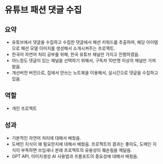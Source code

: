 # 유튜브 패션 댓글 수집

## 요약

- 유튜브에서 댓글을 수집하고 수집한 댓글에서 패션 키워드를 추출하여, 해당 아이템으로 패션 모델 이미지를 생성해서 소개시켜주는 프로젝트.
- 한국어 자연어 처리 공부를 위해, 한국 유튜브 채널만 가지고 진행하였음.
- 어느정도 댓글이 있는 채널을 선택하기 위해서, 구독자 10만명 이상의 채널만 가져왔음.
- 개선버전 버전으로, 집에서 안쓰는 노트북을 이용해서, 실시간으로 댓글을 수집하고 있음.

## 역할

- 개인 프로젝트

## 성과

- 기본적인 자연어 처리에 대해서 배웠음.
- 도메인 지식이 왜 필요한지에 대해서 배웠음. 프로젝트의 결과는 좋아도, 도메인 지식이 부족하면 쓰임새나 본래 프로젝트의 유용성이 훼손됨을 깨달음.
- GPT API, 이미지생성 AI 사용법과 프롬포트의 중요성에 대해서 배웠음.
